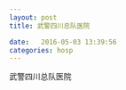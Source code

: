 ```yaml
--- 
layout: post 
title: 武警四川总队医院

date:   2016-05-03 13:39:56 
categories: hosp 
--- 
```

   
武警四川总队医院
